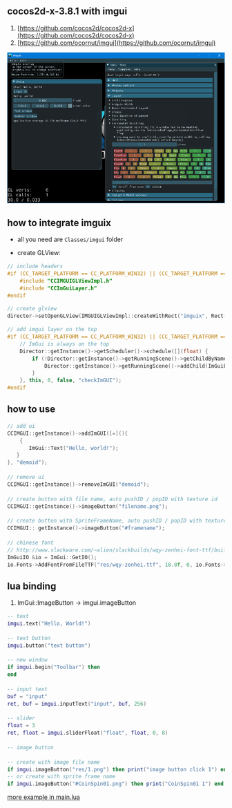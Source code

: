 ## cocos2d-x-3.8.1 with imgui

1. [https://github.com/cocos2d/cocos2d-x](https://github.com/cocos2d/cocos2d-x)
2. [https://github.com/ocornut/imgui](https://github.com/ocornut/imgui)

![screen](imguix.png)

## how to integrate imguix

- all you need are `Classes/imgui` folder

- create GLView:

```cpp
// include headers
#if (CC_TARGET_PLATFORM == CC_PLATFORM_WIN32) || (CC_TARGET_PLATFORM == CC_PLATFORM_MAC)
	#include "CCIMGUIGLViewImpl.h"
	#include "CCImGuiLayer.h"
#endif
```

```cpp
// create glview
director->setOpenGLView(IMGUIGLViewImpl::createWithRect("imguix", Rect(0, 0, width,   height)));
```

```cpp
// add imgui layer on the top
#if (CC_TARGET_PLATFORM == CC_PLATFORM_WIN32) || (CC_TARGET_PLATFORM == CC_PLATFORM_MAC)
	// ImGui is always on the top
	Director::getInstance()->getScheduler()->schedule([](float) {
		if (!Director::getInstance()->getRunningScene()->getChildByName("ImGUILayer")) {
			Director::getInstance()->getRunningScene()->addChild(ImGuiLayer::create(), INT_MAX,   "ImGUILayer");
		}
	}, this, 0, false, "checkImGUI");
#endif
```

## how to use

```cpp
// add ui
CCIMGUI::getInstance()->addImGUI([=](){
	{
	   ImGui::Text("Hello, world!");
   }
}, "demoid");

// remove ui
CCIMGUI::getInstance()->removeImGUI("demoid");

// create button with file name, auto pushID / popID with texture id
CCIMGUI::getInstance()->imageButton("filename.png");

// create button with SpriteFrameName, auto pushID / popID with texture id
CCIMGUI:: getInstance()->imageButton("#framename");

// chinese font
// http://www.slackware.com/~alien/slackbuilds/wqy-zenhei-font-ttf/build/wqy-zenhei-0.4.23-1.tar.gz
ImGuiIO &io = ImGui::GetIO();
io.Fonts->AddFontFromFileTTF("res/wqy-zenhei.ttf", 18.0f, 0, io.Fonts->GetGlyphRangesChinese());
```

## lua binding

1. ImGui::ImageButton -> imgui.imageButton

```lua
-- text
imgui.text("Hello, World!")

-- text button
imgui.button("text button")

-- new window
if imgui.begin("Toolbar") then
end

-- input text
buf = "input"
ret, buf = imgui.inputText("input", buf, 256)

-- slider
float = 3
ret, float = imgui.sliderFloat("float", float, 0, 8)

-- image button

-- create with image file name
if imgui.imageButton("res/1.png") then print("image button click 1") end
-- or create with sprite frame name
if imgui.imageButton("#CoinSpin01.png") then print("CoinSpin01 1") end
```

[more example in main.lua](Resources/res/main.lua)
